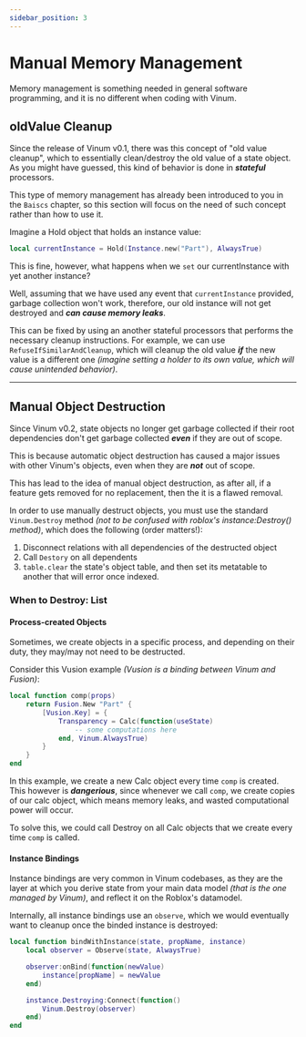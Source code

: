 ```yaml
---
sidebar_position: 3
---
```


# Manual Memory Management

Memory management is something needed in general software programming, and it is no different when coding with Vinum.

## oldValue Cleanup

Since the release of Vinum v0.1, there was this concept of "old value cleanup", which to essentially clean/destroy the old value of a state object. As you might have guessed, this kind of behavior is done in ***stateful*** processors.

This type of memory management has already been introduced to you in the `Baiscs` chapter, so this section will focus on the need of such concept rather than how to use it.

Imagine a Hold object that holds an instance value:
```lua
local currentInstance = Hold(Instance.new("Part"), AlwaysTrue)
```

This is fine, however, what happens when we `set` our currentInstance with yet another instance?

Well, assuming that we have used any event that `currentInstance` provided, garbage collection won't work, therefore, our old instance will not get destroyed and ***can cause memory leaks***.

This can be fixed by using an another stateful processors that performs the necessary cleanup instructions. For example, we can use `RefuseIfSimilarAndCleanup`, which will cleanup the old value ***if*** the new value is a different one *(imagine setting a holder to its own value, which will cause unintended behavior)*.
______

## Manual Object Destruction

Since Vinum v0.2, state objects no longer get garbage collected if their root dependencies don't get garbage collected ***even*** if they are out of scope.

This is because automatic object destruction has caused a major issues with other Vinum's objects, even when they are ***not*** out of scope.

This has lead to the idea of manual object destruction, as after all, if a feature gets removed for no replacement, then the it is a flawed removal.

In order to use manually destruct objects, you must use the standard `Vinum.Destroy` method *(not to be confused with roblox's instance:Destroy() method)*, which does the following (order matters!):
1. Disconnect relations with all dependencies of the destructed object
2. Call `Destory` on all dependents
3. `table.clear` the state's object table, and then set its metatable to another that will error once indexed.

### When to Destroy: List

#### Process-created Objects
Sometimes, we create objects in a specific process, and depending on their duty, they may/may not need to be destructed.

Consider this Vusion example *(Vusion is a binding between Vinum and Fusion)*:
```lua
local function comp(props)
    return Fusion.New "Part" {
        [Vusion.Key] = {
            Transparency = Calc(function(useState)
                -- some computations here
            end, Vinum.AlwaysTrue)
        }
    }
end
``` 
In this example, we create a new Calc object every time `comp` is created. This however is ***dangerious***, since whenever we call `comp`, we create copies of our calc object, which means memory leaks, and wasted computational power will occur.

To solve this, we could call Destroy on all Calc objects that we create every time `comp` is called.

#### Instance Bindings

Instance bindings are very common in Vinum codebases, as they are the layer at which you derive state from your main data model *(that is the one managed by Vinum)*, and reflect it on the Roblox's datamodel.

Internally, all instance bindings use an `observe`, which we would eventually want to cleanup once the binded instance is destroyed:
```lua
local function bindWithInstance(state, propName, instance)
    local observer = Observe(state, AlwaysTrue)

    observer:onBind(function(newValue)
        instance[propName] = newValue
    end)

    instance.Destroying:Connect(function()
        Vinum.Destroy(observer)
    end)
end
```